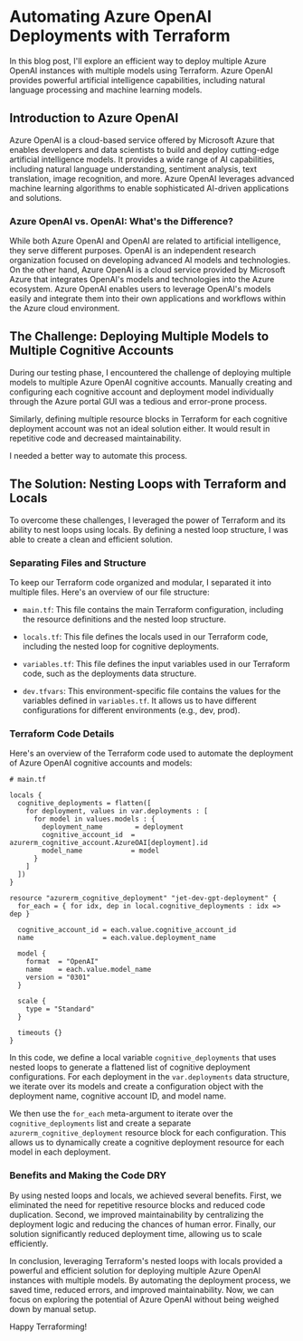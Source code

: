 # Automating Azure OpenAI Deployments with Terraform

In this blog post, I'll explore an efficient way to deploy multiple Azure OpenAI instances with multiple models using Terraform. Azure OpenAI provides powerful artificial intelligence capabilities, including natural language processing and machine learning models.

## Introduction to Azure OpenAI
Azure OpenAI is a cloud-based service offered by Microsoft Azure that enables developers and data scientists to build and deploy cutting-edge artificial intelligence models. It provides a wide range of AI capabilities, including natural language understanding, sentiment analysis, text translation, image recognition, and more. Azure OpenAI leverages advanced machine learning algorithms to enable sophisticated AI-driven applications and solutions.

### Azure OpenAI vs. OpenAI: What's the Difference?
While both Azure OpenAI and OpenAI are related to artificial intelligence, they serve different purposes. OpenAI is an independent research organization focused on developing advanced AI models and technologies. On the other hand, Azure OpenAI is a cloud service provided by Microsoft Azure that integrates OpenAI's models and technologies into the Azure ecosystem. Azure OpenAI enables users to leverage OpenAI's models easily and integrate them into their own applications and workflows within the Azure cloud environment.

## The Challenge: Deploying Multiple Models to Multiple Cognitive Accounts

During our testing phase, I encountered the challenge of deploying multiple models to multiple Azure OpenAI cognitive accounts. Manually creating and configuring each cognitive account and deployment model individually through the Azure portal GUI was a tedious and error-prone process. 

Similarly, defining multiple resource blocks in Terraform for each cognitive deployment account was not an ideal solution either. It would result in repetitive code and decreased maintainability.

I needed a better way to automate this process.

## The Solution: Nesting Loops with Terraform and Locals

To overcome these challenges, I leveraged the power of Terraform and its ability to nest loops using locals. By defining a nested loop structure, I was able to create a clean and efficient solution.

### Separating Files and Structure

To keep our Terraform code organized and modular, I separated it into multiple files. Here's an overview of our file structure:

- `main.tf`: This file contains the main Terraform configuration, including the resource definitions and the nested loop structure.

- `locals.tf`: This file defines the locals used in our Terraform code, including the nested loop for cognitive deployments.

- `variables.tf`: This file defines the input variables used in our Terraform code, such as the deployments data structure.

- `dev.tfvars`: This environment-specific file contains the values for the variables defined in `variables.tf`. It allows us to have different configurations for different environments (e.g., dev, prod).

### Terraform Code Details

Here's an overview of the Terraform code used to automate the deployment of Azure OpenAI cognitive accounts and models:

```hcl
# main.tf

locals {
  cognitive_deployments = flatten([
    for deployment, values in var.deployments : [
      for model in values.models : {
        deployment_name        = deployment
        cognitive_account_id  = azurerm_cognitive_account.AzureOAI[deployment].id
        model_name            = model
      }
    ]
  ])
}

resource "azurerm_cognitive_deployment" "jet-dev-gpt-deployment" {
  for_each = { for idx, dep in local.cognitive_deployments : idx => dep }

  cognitive_account_id = each.value.cognitive_account_id
  name                 = each.value.deployment_name

  model {
    format  = "OpenAI"
    name    = each.value.model_name
    version = "0301"
  }

  scale {
    type = "Standard"
  }

  timeouts {}
}
```

In this code, we define a local variable `cognitive_deployments` that uses nested loops to generate a flattened list of cognitive deployment configurations. For each deployment in the `var.deployments` data structure, we iterate over its models and create a configuration object with the deployment name, cognitive account ID, and model name.

We then use the `for_each` meta-argument to iterate over the `cognitive_deployments` list and create a separate `azurerm_cognitive_deployment` resource block for each configuration. This allows us to dynamically create a cognitive deployment resource for each model in each deployment.

### Benefits and Making the Code DRY
By using nested loops and locals, we achieved several benefits. First, we eliminated the need for repetitive resource blocks and reduced code duplication. Second, we improved maintainability by centralizing the deployment logic and reducing the chances of human error. Finally, our solution significantly reduced deployment time, allowing us to scale efficiently.

In conclusion, leveraging Terraform's nested loops with locals provided a powerful and efficient solution for deploying multiple Azure OpenAI instances with multiple models. By automating the deployment process, we saved time, reduced errors, and improved maintainability. Now, we can focus on exploring the potential of Azure OpenAI without being weighed down by manual setup.

Happy Terraforming!
